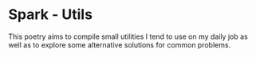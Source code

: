 # Spark - Utils

This poetry aims to compile small utilities I tend to use on my daily job as well as to explore some alternative solutions for common problems.
